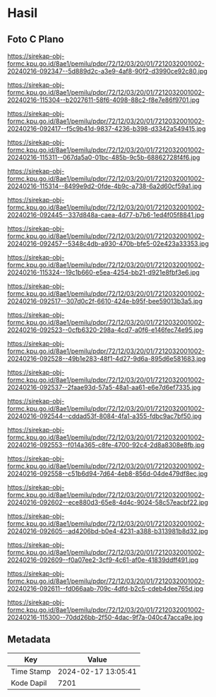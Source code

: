 # Hasil

## Foto C Plano

https://sirekap-obj-formc.kpu.go.id/8ae1/pemilu/pdpr/72/12/03/20/01/7212032001002-20240216-092347--5d889d2c-a3e9-4af8-90f2-d3990ce92c80.jpg

https://sirekap-obj-formc.kpu.go.id/8ae1/pemilu/pdpr/72/12/03/20/01/7212032001002-20240216-115304--b2027611-58f6-4098-88c2-f8e7e86f9701.jpg

https://sirekap-obj-formc.kpu.go.id/8ae1/pemilu/pdpr/72/12/03/20/01/7212032001002-20240216-092417--f5c9b41d-9837-4236-b398-d3342a549415.jpg

https://sirekap-obj-formc.kpu.go.id/8ae1/pemilu/pdpr/72/12/03/20/01/7212032001002-20240216-115311--067da5a0-01bc-485b-9c5b-68862728f4f6.jpg

https://sirekap-obj-formc.kpu.go.id/8ae1/pemilu/pdpr/72/12/03/20/01/7212032001002-20240216-115314--8499e9d2-0fde-4b9c-a738-6a2d60cf59a1.jpg

https://sirekap-obj-formc.kpu.go.id/8ae1/pemilu/pdpr/72/12/03/20/01/7212032001002-20240216-092445--337d848a-caea-4d77-b7b6-1ed4f05f8841.jpg

https://sirekap-obj-formc.kpu.go.id/8ae1/pemilu/pdpr/72/12/03/20/01/7212032001002-20240216-092457--5348c4db-a930-470b-bfe5-02e423a33353.jpg

https://sirekap-obj-formc.kpu.go.id/8ae1/pemilu/pdpr/72/12/03/20/01/7212032001002-20240216-115324--19c1b660-e5ea-4254-bb21-d921e8fbf3e6.jpg

https://sirekap-obj-formc.kpu.go.id/8ae1/pemilu/pdpr/72/12/03/20/01/7212032001002-20240216-092517--307d0c2f-6610-424e-b95f-bee59013b3a5.jpg

https://sirekap-obj-formc.kpu.go.id/8ae1/pemilu/pdpr/72/12/03/20/01/7212032001002-20240216-092523--0cfb6320-298a-4cd7-a0f6-e146fec74e95.jpg

https://sirekap-obj-formc.kpu.go.id/8ae1/pemilu/pdpr/72/12/03/20/01/7212032001002-20240216-092528--49b1e283-48f1-4d27-9d6a-895d6e581683.jpg

https://sirekap-obj-formc.kpu.go.id/8ae1/pemilu/pdpr/72/12/03/20/01/7212032001002-20240216-092537--2faae93d-57a5-48a1-aa61-e6e7d6ef7335.jpg

https://sirekap-obj-formc.kpu.go.id/8ae1/pemilu/pdpr/72/12/03/20/01/7212032001002-20240216-092544--cddad53f-8084-4fa1-a355-fdbc9ac7bf50.jpg

https://sirekap-obj-formc.kpu.go.id/8ae1/pemilu/pdpr/72/12/03/20/01/7212032001002-20240216-092553--f014a365-c8fe-4700-92c4-2d8a8308e8fb.jpg

https://sirekap-obj-formc.kpu.go.id/8ae1/pemilu/pdpr/72/12/03/20/01/7212032001002-20240216-092558--c51b6d94-7d64-4eb8-856d-04de479df8ec.jpg

https://sirekap-obj-formc.kpu.go.id/8ae1/pemilu/pdpr/72/12/03/20/01/7212032001002-20240216-092602--ece880d3-65e8-4d4c-9024-58c57eacbf22.jpg

https://sirekap-obj-formc.kpu.go.id/8ae1/pemilu/pdpr/72/12/03/20/01/7212032001002-20240216-092605--ad4206bd-b0e4-4231-a388-b313981b8d32.jpg

https://sirekap-obj-formc.kpu.go.id/8ae1/pemilu/pdpr/72/12/03/20/01/7212032001002-20240216-092609--f0a07ee2-3cf9-4c61-af0e-41839ddff491.jpg

https://sirekap-obj-formc.kpu.go.id/8ae1/pemilu/pdpr/72/12/03/20/01/7212032001002-20240216-092611--fd066aab-709c-4dfd-b2c5-cdeb4dee765d.jpg

https://sirekap-obj-formc.kpu.go.id/8ae1/pemilu/pdpr/72/12/03/20/01/7212032001002-20240216-115300--70dd26bb-2f50-4dac-9f7a-040c47acca9e.jpg


## Metadata

| Key        | Value               |
| ---------- | ------------------- |
| Time Stamp | 2024-02-17 13:05:41 |
| Kode Dapil | 7201                |



